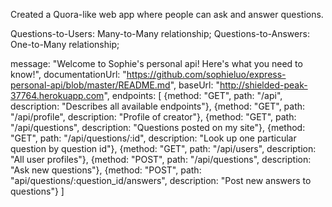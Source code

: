 Created a Quora-like web app where people can ask and answer questions.

Questions-to-Users: Many-to-Many relationship;
Questions-to-Answers: One-to-Many relationship;


message: "Welcome to Sophie's personal api! Here's what you need to know!",
documentationUrl: "https://github.com/sophieluo/express-personal-api/blob/master/README.md",
baseUrl: "http://shielded-peak-37764.herokuapp.com",
endpoints: [
    {method: "GET", path: "/api", description: "Describes all available endpoints"},
    {method: "GET", path: "/api/profile", description: "Profile of creator"},
    {method: "GET", path: "/api/questions", description: "Questions posted on my site"},
    {method: "GET", path: "/api/questions/:id", description: "Look up one particular question by question id"},
    {method: "GET", path: "/api/users", description: "All user profiles"},
    {method: "POST", path: "/api/questions", description: "Ask new questions"},
    {method: "POST", path: "api/questions/:question_id/answers", description: "Post new answers to questions"}
  ]
